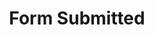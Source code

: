 ---
layout: layouts/form-success-2nd-round.njk
title: Form Submitted
permalink: form-success-round-two.html
---